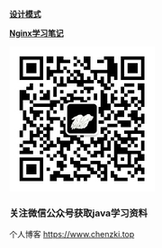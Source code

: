 <a href="https://github.com/2857944093/springboot-series/blob/master/springboot-designmode/readme.md"><strong>设计模式</strong></a> 

<a href="https://github.com/2857944093/springboot-series/blob/master/springboot-study/readmeFile/NginxReadme.md"><strong>Nginx学习笔记</strong></a> 



<img src="https://github.com/2857944093/springboot-series/blob/master/images/%E5%BE%AE%E4%BF%A1%E5%85%AC%E4%BC%97%E5%8F%B7.jpg"/>
<h3>关注<storng>微信公众号</storng>获取java学习资料</h3>

个人博客 <https://www.chenzki.top><br/>

